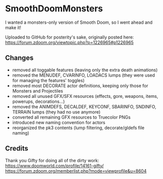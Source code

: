 # SmoothDoomMonsters

I wanted a monsters-only version of Smooth Doom, so I went ahead and make it! 

Uploaded to GitHub for posterity's sake, originally posted here:
https://forum.zdoom.org/viewtopic.php?p=1226965#p1226965


## Changes
- removed all toggable features (leaving only the extra death animations)
- removed the MENUDEF, CVARINFO, LOADACS lumps (they were used for managing the features' toggles)
- removed most DECORATE actor definitions, keeping only those for Monsters and Projectiles
- removed all unused GFX/SFX resources (effects, gore, weapons, items, powerups, decorations...)
- removed the ANIMDEFS, DECALDEF, KEYCONF, SBARINFO, SNDINFO, TERRAIN lumps (they had no use anymore)
- converted all remaining GFX resources to Truecolor PNGs
- introduced new naming convention for actors
- reorganized the pk3 contents (lump filtering, decorate/gldefs file naming)


## Credits
Thank you Gifty for doing all of the dirty work:
https://www.doomworld.com/profile/14161-gifty/
https://forum.zdoom.org/memberlist.php?mode=viewprofile&u=8604


